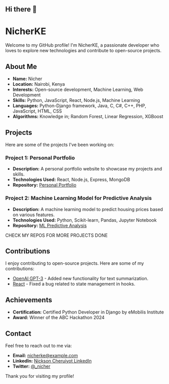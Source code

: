 ## Hi there 👋

# NicherKE

Welcome to my GitHub profile! I'm NicherKE, a passionate developer who loves to explore new technologies and contribute to open-source projects.

## About Me

- **Name:** Nicher
- **Location:** Nairobi, Kenya
- **Interests:** Open-source development, Machine Learning, Web Development
- **Skills:** Python, JavaScript, React, Node.js, Machine Learning
- **Languages:** Python-Django framework, Java, C, C#, C++, PHP, JavaScript, HTML, CSS
- **Algorithms:** Knowledge in; Random Forest, Linear Regression, XGBoost 

## Projects

Here are some of the projects I've been working on:

### Project 1: Personal Portfolio
- **Description:** A personal portfolio website to showcase my projects and skills.
- **Technologies Used:** React, Node.js, Express, MongoDB
- **Repository:** [Personal Portfolio](https://github.com/NicherKE/personal-portfolio)

### Project 2: Machine Learning Model for Predictive Analysis
- **Description:** A machine learning model to predict housing prices based on various features.
- **Technologies Used:** Python, Scikit-learn, Pandas, Jupyter Notebook
- **Repository:** [ML Predictive Analysis](https://github.com/NicherKE/ml-predictive-analysis)

CHECK MY REPOS FOR MORE PROJECTS DONE

## Contributions

I enjoy contributing to open-source projects. Here are some of my contributions:

- [OpenAI GPT-3](https://github.com/openai/gpt-3) - Added new functionality for text summarization.
- [React](https://github.com/facebook/react) - Fixed a bug related to state management in hooks.

## Achievements

- **Certification:** Certified Python Developer in Django by eMobilis Institute
- **Award:** Winner of the ABC Hackathon 2024

## Contact

Feel free to reach out to me via:

- **Email:** nicherke@example.com
- **LinkedIn:** [Nickson Cheruiyot LinkedIn](https://www.linkedin.com/in/nicksoncheruiyotbett)
- **Twitter:** [@_nicher](https://x.com/_nicher)

Thank you for visiting my profile!


<!--
**NicherKE/NicherKe** is a ✨ _special_ ✨ repository because its `README.md` (this file) appears on your GitHub profile.

Here are some ideas to get you started:

- 🔭 I’m currently working on ...
- 🌱 I’m currently learning ...
- 👯 I’m looking to collaborate on ...
- 🤔 I’m looking for help with ...
- 💬 Ask me about ...
- 📫 How to reach me: ...
- 😄 Pronouns: ...
- ⚡ Fun fact: ...
-->
